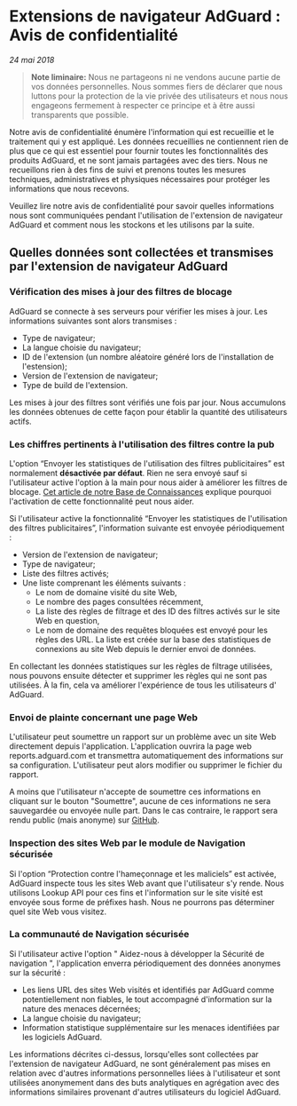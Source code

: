 # Extensions de navigateur AdGuard : Avis de confidentialité
*24 mai 2018*

> **Note liminaire:** Nous ne partageons ni ne vendons aucune partie de vos données personnelles. Nous sommes fiers de déclarer que nous luttons pour la protection de la vie privée des utilisateurs et nous nous engageons fermement à respecter ce principe et à être aussi transparents que possible.

Notre avis de confidentialité énumère l'information qui est recueillie et le traitement qui y est appliqué. Les données recueillies ne contiennent rien de plus que ce qui est essentiel pour fournir toutes les fonctionnalités des produits AdGuard, et ne sont jamais partagées avec des tiers. Nous ne recueillons rien à des fins de suivi et prenons toutes les mesures techniques, administratives et physiques nécessaires pour protéger les informations que nous recevons.

Veuillez lire notre avis de confidentialité pour savoir quelles informations nous sont communiquées pendant l'utilisation de l'extension de navigateur AdGuard et comment nous les stockons et les utilisons par la suite.


## Quelles données sont collectées et transmises par l'extension de navigateur AdGuard

### Vérification des mises à jour des filtres de blocage

AdGuard se connecte à ses serveurs pour vérifier les mises à jour. Les informations suivantes sont alors transmises :

* Type de navigateur;
* La langue choisie du navigateur;
* ID de l'extension (un nombre aléatoire généré lors de l'installation de l'estension);
* Version de l'extension de navigateur;
* Type de build de l'extension.

Les mises à jour des filtres sont vérifiés une fois par jour. Nous accumulons les données obtenues de cette façon pour établir la quantité des utilisateurs actifs.

### Les chiffres pertinents à l'utilisation des filtres contre la pub

L'option “Envoyer les statistiques de l'utilisation des filtres publicitaires” est normalement **désactivée par défaut**. Rien ne sera envoyé sauf si l'utilisateur active l'option à la main pour nous aider à améliorer les filtres de blocage. [Cet article de notre Base de Connaissances](https://kb.adguard.com/general/filter-rules-statistics) explique pourquoi l'activation de cette fonctionnalité peut nous aider.

Si l'utilisateur active la fonctionnalité “Envoyer les statistiques de l'utilisation des filtres publicitaires”, l'information suivante est envoyée périodiquement : 

* Version de l'extension de navigateur;
* Type de navigateur;
* Liste des filtres activés;
* Une liste comprenant les éléments suivants :
  * Le nom de domaine visité du site Web,
  * Le nombre des pages consultées récemment,
  * La liste des règles de filtrage et des ID des filtres activés sur le site Web en question,
  * Le nom de domaine des requêtes bloquées est envoyé pour les règles des URL. La liste est créée sur la base des statistiques de connexions au site Web depuis le dernier envoi de données.
 
En collectant les données statistiques sur les règles de filtrage utilisées, nous pouvons ensuite détecter et supprimer les règles qui ne sont pas utilisées. À la fin, cela va améliorer l'expérience de tous les utilisateurs d' AdGuard. 


### Envoi de plainte concernant une page Web


L'utilisateur peut soumettre un rapport sur un problème avec un site Web directement depuis l'application. L'application ouvrira la page web reports.adguard.com et transmettra automatiquement des informations sur sa configuration. L'utilisateur peut alors modifier ou supprimer le fichier du rapport.

A moins que l'utilisateur n'accepte de soumettre ces informations en cliquant sur le bouton "Soumettre", aucune de ces informations ne sera sauvegardée ou envoyée nulle part. Dans le cas contraire, le rapport sera rendu public (mais anonyme) sur [GitHub](https://github.com/adguardteam/adguardfilters/issues).

 
### Inspection des sites Web par le module de Navigation sécurisée

Si l'option “Protection contre l'hameçonnage et les maliciels” est activée, AdGuard inspecte tous les sites Web avant que l'utilisateur s'y rende. Nous utilisons Lookup API pour ces fins et l'information sur le site visité est envoyée sous forme de préfixes hash. Nous ne pourrons pas déterminer quel site Web vous visitez.


### La communauté de Navigation sécurisée


Si l'utilisateur active l'option " Aidez-nous à développer la Sécurité de navigation ", l'application enverra périodiquement des données anonymes sur la sécurité :

* Les liens URL des sites Web visités et identifiés par AdGuard comme potentiellement non fiables, le tout accompagné d'information sur la nature des menaces décernées;
* La langue choisie du navigateur;
* Information  statistique supplémentaire sur les menaces identifiées par les logiciels AdGuard.

Les informations décrites ci-dessus, lorsqu'elles sont collectées par l'extension de navigateur AdGuard, ne sont généralement pas mises en relation avec d'autres informations personnelles liées à l'utilisateur et sont utilisées anonymement dans des buts analytiques en agrégation avec des informations similaires provenant d'autres utilisateurs du logiciel AdGuard.



